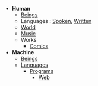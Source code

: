 - **Human** 
  - [Beings](https://github.com/MechatronicBeing/HumanBeings)
  - Languages : [Spoken](https://github.com/MechatronicBeing/HumanLanguageSpoken), [Written](https://github.com/MechatronicBeing/HumanLanguageWritten)
  - [World](https://github.com/MechatronicBeing/HumanWorld)
  - [Music](https://github.com/MechatronicBeing/HumanMusic)
  - Works
    - [Comics](https://github.com/MechatronicBeing/HumanWorksComics)
- **Machine**
  - [Beings](https://github.com/MechatronicBeing/MachineBeings)
  - [Languages](https://github.com/MechatronicBeing/MachineLanguages)
    - [Programs](https://github.com/MechatronicBeing/MachinePrograms)
      - [Web](https://github.com/MechatronicBeing/MachineProgramsWeb)
